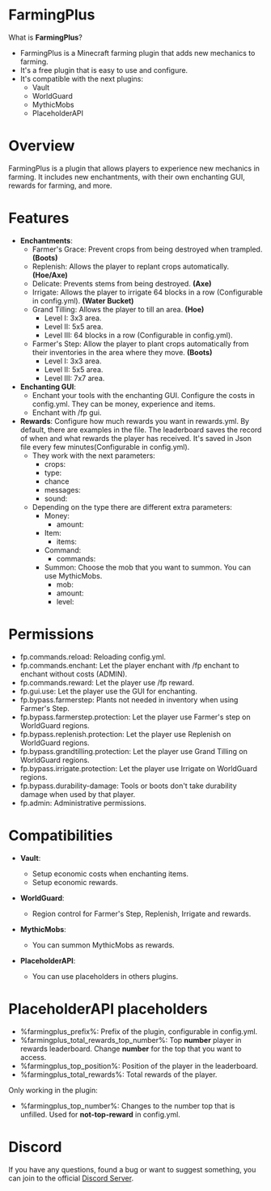 # FarmingPlus
What is **FarmingPlus**?
  - FarmingPlus is a Minecraft farming plugin that adds new mechanics to farming.
  - It's a free plugin that is easy to use and configure.
  - It's compatible with the next plugins:
     - Vault
     - WorldGuard
     - MythicMobs
     - PlaceholderAPI
# Overview
FarmingPlus is a plugin that allows players to experience new mechanics in farming. It includes new enchantments, with their own enchanting GUI, rewards for farming, and more.
# Features
  - **Enchantments**:
    - Farmer's Grace: Prevent crops from being destroyed when trampled. **(Boots)**
    - Replenish: Allows the player to replant crops automatically. **(Hoe/Axe)**
    - Delicate: Prevents stems from being destroyed. **(Axe)**
    - Irrigate: Allows the player to irrigate 64 blocks in a row (Configurable in config.yml). **(Water Bucket)**
    - Grand Tilling: Allows the player to till an area. **(Hoe)**
      - Level I: 3x3 area.
      - Level II: 5x5 area.
      - Level III: 64 blocks in a row (Configurable in config.yml).
    - Farmer's Step: Allow the player to plant crops automatically from their inventories in the area where they move. **(Boots)**
      - Level I: 3x3 area.
      - Level II: 5x5 area.
      - Level III: 7x7 area.
  - **Enchanting GUI**:
    - Enchant your tools with the enchanting GUI. Configure the costs in config.yml. They can be money, experience and items.
    - Enchant with /fp gui.
  - **Rewards**:
    Configure how much rewards you want in rewards.yml. By default, there are examples in the file.
    The leaderboard saves the record of when and what rewards the player has received. It's saved in Json file every few minutes(Configurable in config.yml).
    - They work with the next parameters:
      - crops: 
      - type:
      - chance
      - messages:
      - sound:
    - Depending on the type there are different extra parameters:
      - Money:  
        - amount: 
      - Item:
        - items:
      - Command:
        - commands:
      - Summon:
        Choose the mob that you want to summon. You can use MythicMobs.
        - mob:
        - amount:
        - level:
# Permissions
  - fp.commands.reload: Reloading config.yml.
  - fp.commands.enchant: Let the player enchant with /fp enchant to enchant without costs (ADMIN).
  - fp.commands.reward: Let the player use /fp reward.
  - fp.gui.use: Let the player use the GUI for enchanting.
  - fp.bypass.farmerstep: Plants not needed in inventory when using Farmer's Step.
  - fp.bypass.farmerstep.protection: Let the player use Farmer's step on WorldGuard regions. 
  - fp.bypass.replenish.protection: Let the player use Replenish on WorldGuard regions.
  - fp.bypass.grandtilling.protection: Let the player use Grand Tilling on WorldGuard regions.
  - fp.bypass.irrigate.protection: Let the player use Irrigate on WorldGuard regions.
  - fp.bypass.durability-damage: Tools or boots don't take durability damage when used by that player.
  - fp.admin: Administrative permissions.
# Compatibilities
- **Vault**:
  - Setup economic costs when enchanting items.
  - Setup economic rewards.

- **WorldGuard**:
  - Region control for Farmer's Step, Replenish, Irrigate and rewards.

- **MythicMobs**:
  - You can summon MythicMobs as rewards.

- **PlaceholderAPI**:
  - You can use placeholders in others plugins.

# PlaceholderAPI placeholders
  - %farmingplus_prefix%: Prefix of the plugin, configurable in config.yml.
  - %farmingplus_total_rewards_top_number%: Top **number** player in rewards leaderboard. Change **number** for the top that you want to access.
  - %farmingplus_top_position%: Position of the player in the leaderboard.
  - %farmingplus_total_rewards%: Total rewards of the player.
  
Only working in the plugin:
  - %farmingplus_top_number%: Changes to the number top that is unfilled. Used for **not-top-reward** in config.yml.
  
# Discord
If you have any questions, found a bug or want to suggest something, you can join to the official [Discord Server](https://discord.gg/2KhE6xeEnf).
